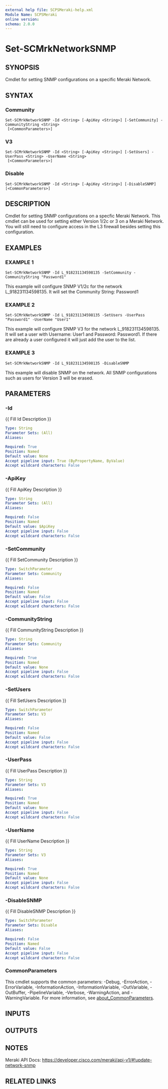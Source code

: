 ```yaml
---
external help file: SCPSMeraki-help.xml
Module Name: SCPSMeraki
online version:
schema: 2.0.0
---
```


# Set-SCMrkNetworkSNMP

## SYNOPSIS
Cmdlet for setting SNMP configurations on a specific Meraki Network.

## SYNTAX

### Community
```
Set-SCMrkNetworkSNMP -Id <String> [-ApiKey <String>] [-SetCommunity] -CommunityString <String>
 [<CommonParameters>]
```

### V3
```
Set-SCMrkNetworkSNMP -Id <String> [-ApiKey <String>] [-SetUsers] -UserPass <String> -UserName <String>
 [<CommonParameters>]
```

### Disable
```
Set-SCMrkNetworkSNMP -Id <String> [-ApiKey <String>] [-DisableSNMP] [<CommonParameters>]
```

## DESCRIPTION
Cmdlet for setting SNMP configurations on a specfic Meraki Network.
This cmdlet can be used
for setting either Version 1/2c or 3 on a Meraki Network.
You will still need to configure 
access in the L3 firewall besides setting this configuration.

## EXAMPLES

### EXAMPLE 1
```
Set-SCMrkNetworkSNMP -Id L_918231134598135 -SetCommunity -CommunityString "Password1"
```

This example will configure SNMP V1/2c for the network L_918231134598135.
It will set the Community String:
Password1

### EXAMPLE 2
```
Set-SCMrkNetworkSNMP -Id L_918231134598135 -SetUsers -UserPass "Password1" -UserName "User1"
```

This example will configure SNMP V3 for the network L_918231134598135.
It will set a user with Username: User1
and Password: Password1.
If there are already a user configured it will just add the user to the list.

### EXAMPLE 3
```
Set-SCMrkNetworkSNMP -Id L_918231134598135 -DisableSNMP
```

This example will disable SNMP on the network.
All SNMP configurations such as users for Version 3 will be erased.

## PARAMETERS

### -Id
{{ Fill Id Description }}

```yaml
Type: String
Parameter Sets: (All)
Aliases:

Required: True
Position: Named
Default value: None
Accept pipeline input: True (ByPropertyName, ByValue)
Accept wildcard characters: False
```

### -ApiKey
{{ Fill ApiKey Description }}

```yaml
Type: String
Parameter Sets: (All)
Aliases:

Required: False
Position: Named
Default value: $ApiKey
Accept pipeline input: False
Accept wildcard characters: False
```

### -SetCommunity
{{ Fill SetCommunity Description }}

```yaml
Type: SwitchParameter
Parameter Sets: Community
Aliases:

Required: False
Position: Named
Default value: False
Accept pipeline input: False
Accept wildcard characters: False
```

### -CommunityString
{{ Fill CommunityString Description }}

```yaml
Type: String
Parameter Sets: Community
Aliases:

Required: True
Position: Named
Default value: None
Accept pipeline input: False
Accept wildcard characters: False
```

### -SetUsers
{{ Fill SetUsers Description }}

```yaml
Type: SwitchParameter
Parameter Sets: V3
Aliases:

Required: False
Position: Named
Default value: False
Accept pipeline input: False
Accept wildcard characters: False
```

### -UserPass
{{ Fill UserPass Description }}

```yaml
Type: String
Parameter Sets: V3
Aliases:

Required: True
Position: Named
Default value: None
Accept pipeline input: False
Accept wildcard characters: False
```

### -UserName
{{ Fill UserName Description }}

```yaml
Type: String
Parameter Sets: V3
Aliases:

Required: True
Position: Named
Default value: None
Accept pipeline input: False
Accept wildcard characters: False
```

### -DisableSNMP
{{ Fill DisableSNMP Description }}

```yaml
Type: SwitchParameter
Parameter Sets: Disable
Aliases:

Required: False
Position: Named
Default value: False
Accept pipeline input: False
Accept wildcard characters: False
```

### CommonParameters
This cmdlet supports the common parameters: -Debug, -ErrorAction, -ErrorVariable, -InformationAction, -InformationVariable, -OutVariable, -OutBuffer, -PipelineVariable, -Verbose, -WarningAction, and -WarningVariable. For more information, see [about_CommonParameters](http://go.microsoft.com/fwlink/?LinkID=113216).

## INPUTS

## OUTPUTS

## NOTES
Meraki API Docs: https://developer.cisco.com/meraki/api-v1/#!update-network-snmp

## RELATED LINKS

